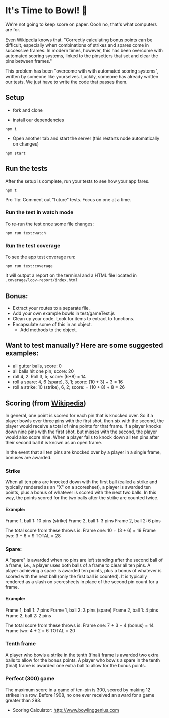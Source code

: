# It's Time to Bowl! :bowling:

We're not going to keep score on paper.  Oooh no, that's what computers are for.

Even [Wikipedia](https://en.wikipedia.org/wiki/Ten-pin_bowling#Scoring) knows that. "Correctly calculating bonus points can be difficult, especially when combinations of strikes and spares come in successive frames. In modern times, however, this has been overcome with automated scoring systems, linked to the pinsetters that set and clear the pins between frames."

This problem has been "overcome with with automated scoring systems", written by someone like yourselves.  Luckily, someone has already written our tests.  We just have to write the code that passes them.


## Setup

- fork and clone

- install our dependencies
```shell
npm i
```

- Open another tab and start the server (this restarts node automatically on changes)
```shell
npm start
```

## Run the tests
After the setup is complete, run your tests to see how your app fares.
```shell
npm t
```

Pro Tip:  Comment out "future" tests.  Focus on one at a time.

### Run the test in watch mode
To re-run the test once some file changes:
```shell
npm run test:watch
```

### Run the test coverage
To see the app test coverage run:
```shell
npm run test:coverage
```
It will output a report on the terminal and a HTML file located in `.coverage/lcov-report/index.html`

## Bonus:
- Extract your routes to a separate file.
- Add your own example bowls in test/gameTest.js
- Clean up your code.  Look for items to extract to functions.
- Encapsulate some of this in an object.
   - Add methods to the object.

## Want to test manually?  Here are some suggested examples:

- all gutter balls, score: 0
- all balls hit one pin; score: 20
- roll 4, 2.  Roll 3, 5; score: (6+8) = 14
- roll a spare: 4, 6 (spare), 3, 1; score: (10 + 3) + 3 = 16
- roll a strike: 10 (strike), 6, 2; score: = (10 + 8) + 8 = 26
## Scoring  (from [Wikipedia](https://en.wikipedia.org/wiki/Ten-pin_bowling#Scoring))
In general, one point is scored for each pin that is knocked over. So if a player bowls over three pins with the first shot, then six with the second, the player would receive a total of nine points for that frame. If a player knocks down nine pins with the first shot, but misses with the second, the player would also score nine. When a player fails to knock down all ten pins after their second ball it is known as an open frame.


In the event that all ten pins are knocked over by a player in a single frame, bonuses are awarded.

### Strike

When all ten pins are knocked down with the first ball (called a strike and typically rendered as an "X" on a scoresheet), a player is awarded ten points, plus a bonus of whatever is scored with the next two balls. In this way, the points scored for the two balls after the strike are counted twice.

#### Example:
Frame 1, ball 1: 10 pins (strike)
Frame 2, ball 1: 3 pins
Frame 2, ball 2: 6 pins

The total score from these throws is:
Frame one: 10 + (3 + 6) = 19
Frame two: 3 + 6 = 9
TOTAL = 28

### Spare:

A "spare" is awarded when no pins are left standing after the second ball of a frame; i.e., a player uses both balls of a frame to clear all ten pins. A player achieving a spare is awarded ten points, plus a bonus of whatever is scored with the next ball (only the first ball is counted). It is typically rendered as a slash on scoresheets in place of the second pin count for a frame.

#### Example:
Frame 1, ball 1: 7 pins
Frame 1, ball 2: 3 pins (spare)
Frame 2, ball 1: 4 pins
Frame 2, ball 2: 2 pins

The total score from these throws is:
Frame one: 7 + 3 + 4 (bonus) = 14
Frame two: 4 + 2 = 6
TOTAL = 20

### Tenth frame
A player who bowls a strike in the tenth (final) frame is awarded two extra balls to allow for the bonus points.
A player who bowls a spare in the tenth (final) frame is awarded one extra ball to allow for the bonus points.

### Perfect (300) game

The maximum score in a game of ten-pin is 300, scored by making 12 strikes in a row.
Before 1908, no one ever received an award for a game greater than 298.

- Scoring Calculator: http://www.bowlinggenius.com
